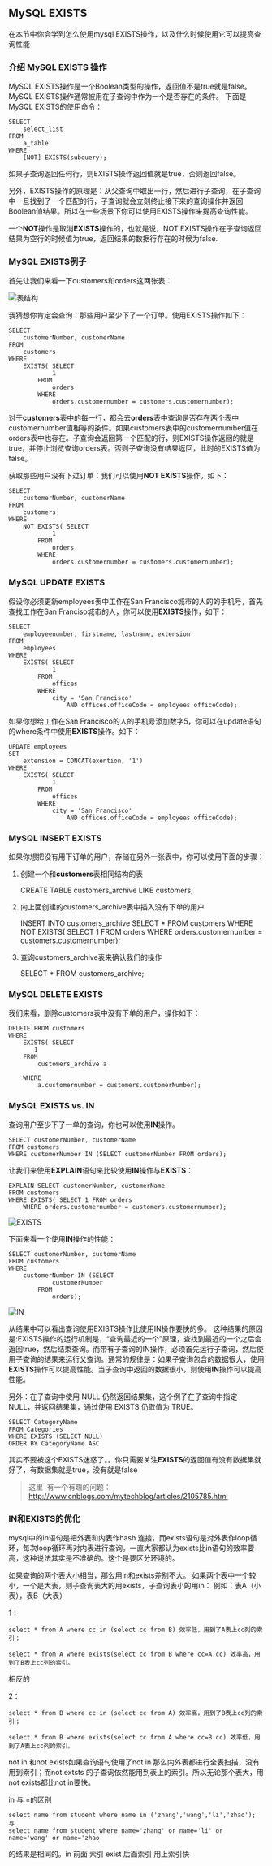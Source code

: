 ## MySQL EXISTS
在本节中你会学到怎么使用mysql EXISTS操作，以及什么时候使用它可以提高查询性能
### 介绍 MySQL EXISTS 操作
MySQL EXISTS操作是一个Boolean类型的操作，返回值不是true就是false。MySQL EXISTS操作通常被用在子查询中作为一个是否存在的条件。
下面是MySQL EXISTS的使用命令：

    SELECT 
        select_list
    FROM
        a_table
    WHERE
        [NOT] EXISTS(subquery);
如果子查询返回任何行，则EXISTS操作返回值就是true，否则返回false。

另外，EXISTS操作的原理是：从父查询中取出一行，然后进行子查询，在子查询中一旦找到了一个匹配的行，子查询就会立刻终止接下来的查询操作并返回Boolean值结果。所以在一些场景下你可以使用EXISTS操作来提高查询性能。

一个**NOT**操作是取消**EXISTS**操作的，也就是说，NOT EXISTS操作在子查询返回结果为空行的时候值为true，返回结果的数据行存在的时候为false.

### MySQL EXISTS例子
首先让我们来看一下customers和orders这两张表：

![表结构](http://www.mysqltutorial.org/wp-content/uploads/2009/12/customers_orders_tables.png)

我猜想你肯定会查询：那些用户至少下了一个订单。使用EXISTS操作如下：

    SELECT 
        customerNumber, customerName
    FROM
        customers
    WHERE
        EXISTS( SELECT 
                1
            FROM
                orders
            WHERE
                orders.customernumber = customers.customernumber);

对于**customers**表中的每一行，都会去**orders**表中查询是否存在两个表中customernumber值相等的条件。如果customers表中的customernumber值在orders表中也存在。子查询会返回第一个匹配的行，则EXISTS操作返回的就是true，并停止浏览查询orders表。否则子查询没有结果返回，此时的EXISTS值为false。
 
获取那些用户没有下过订单：我们可以使用**NOT EXISTS**操作。如下：

    SELECT 
        customerNumber, customerName
    FROM
        customers
    WHERE
        NOT EXISTS( SELECT 
                1
            FROM
                orders
            WHERE
                orders.customernumber = customers.customernumber);

### MySQL UPDATE EXISTS
假设你必须更新employees表中工作在San Francisco城市的人的的手机号，首先查找工作在San Franciso城市的人，你可以使用**EXISTS**操作，如下：
    
    SELECT 
        employeenumber, firstname, lastname, extension
    FROM
        employees
    WHERE
        EXISTS( SELECT 
                1
            FROM
                offices
            WHERE
                city = 'San Francisco'
                    AND offices.officeCode = employees.officeCode);
如果你想给工作在San Francisco的人的手机号添加数字5，你可以在update语句的where条件中使用**EXISTS**操作。如下：

    UPDATE employees 
    SET 
        extension = CONCAT(exention, '1')
    WHERE
        EXISTS( SELECT 
                1
            FROM
                offices
            WHERE
                city = 'San Francisco'
                    AND offices.officeCode = employees.officeCode);
### MySQL INSERT EXISTS
如果你想把没有用下订单的用户，存储在另外一张表中，你可以使用下面的步骤：

1. 创建一个和**customers**表相同结构的表
   
    CREATE TABLE customers_archive LIKE customers;
2. 向上面创建的customers_archive表中插入没有下单的用户
   
    INSERT INTO customers_archive
    SELECT * FROM customers
    WHERE NOT EXISTS( SELECT 
                1
            FROM
                orders
            WHERE
                orders.customernumber = customers.customernumber);
3. 查询customers_archive表来确认我们的操作

    SELECT * FROM customers_archive; 
### MySQL DELETE EXISTS
我们来看，删除customers表中没有下单的用户，操作如下：

    DELETE FROM customers
    WHERE
        EXISTS( SELECT 
           1
        FROM
            customers_archive a
    
        WHERE
            a.customernumber = customers.customerNumber);
### MySQL EXISTS vs. IN
查询用户至少下了一单的查询，你也可以使用**IN**操作。

    SELECT customerNumber, customerName
    FROM customers
    WHERE customerNumber IN (SELECT customerNumber FROM orders);
让我们来使用**EXPLAIN**语句来比较使用**IN**操作与**EXISTS**：

    EXPLAIN SELECT customerNumber, customerName
    FROM customers
    WHERE EXISTS( SELECT 1 FROM orders
        WHERE orders.customernumber = customers.customernumber); 

![EXISTS](http://www.mysqltutorial.org/wp-content/uploads/2016/01/MySQL-EXISTS-vs-IN-EXISTS-performance.jpg)

下面来看一个使用**IN**操作的性能：
    
    SELECT customerNumber, customerName
    FROM customers
    WHERE
        customerNumber IN (SELECT 
                customerNumber
            FROM
                orders);

![IN](http://www.mysqltutorial.org/wp-content/uploads/2016/01/MySQL-EXISTS-vs-IN-IN-performance.jpg)

从结果中可以看出查询使用EXISTS操作比使用IN操作要快的多。
这种结果的原因是:EXISTS操作的运行机制是，“查询最近的一个”原理，查找到最近的一个之后会返回true，然后结束查询。而带有子查询的IN操作，必须首先运行子查询，然后使用子查询的结果来运行父查询。通常的规律是：如果子查询包含的数据很大，使用**EXISTS**操作可以提高性能。当子查询中返回的数据很小，则使用**IN**操作可以提高性能。

另外：在子查询中使用 NULL 仍然返回结果集，这个例子在子查询中指定 NULL，并返回结果集，通过使用 EXISTS 仍取值为 TRUE。

    SELECT CategoryName
    FROM Categories
    WHERE EXISTS (SELECT NULL)
    ORDER BY CategoryName ASC
其实不要被这个EXISTS迷惑了。。你只需要关注**EXISTS**的返回值有没有数据集就好了，有数据集就是true，没有就是false
> 这里
  有一个有趣的问题：http://www.cnblogs.com/mytechblog/articles/2105785.html 
 
 ### IN和EXISTS的优化
 mysql中的in语句是把外表和内表作hash 连接，而exists语句是对外表作loop循环，每次loop循环再对内表进行查询。一直大家都认为exists比in语句的效率要高，这种说法其实是不准确的。这个是要区分环境的。

如果查询的两个表大小相当，那么用in和exists差别不大。
如果两个表中一个较小，一个是大表，则子查询表大的用exists，子查询表小的用in：
例如：表A（小表），表B（大表）

1：
```
select * from A where cc in (select cc from B) 效率低，用到了A表上cc列的索引；

select * from A where exists(select cc from B where cc=A.cc) 效率高，用到了B表上cc列的索引。
```
相反的

2：
```
select * from B where cc in (select cc from A) 效率高，用到了B表上cc列的索引；

select * from B where exists(select cc from A where cc=B.cc) 效率低，用到了A表上cc列的索引。
```
not in 和not exists如果查询语句使用了not in 那么内外表都进行全表扫描，没有用到索引；而not extsts 的子查询依然能用到表上的索引。所以无论那个表大，用not exists都比not in要快。

in 与 =的区别
```
select name from student where name in ('zhang','wang','li','zhao');
与
select name from student where name='zhang' or name='li' or name='wang' or name='zhao'
```
的结果是相同的。in 前面 索引 exist 后面索引 用上索引快
